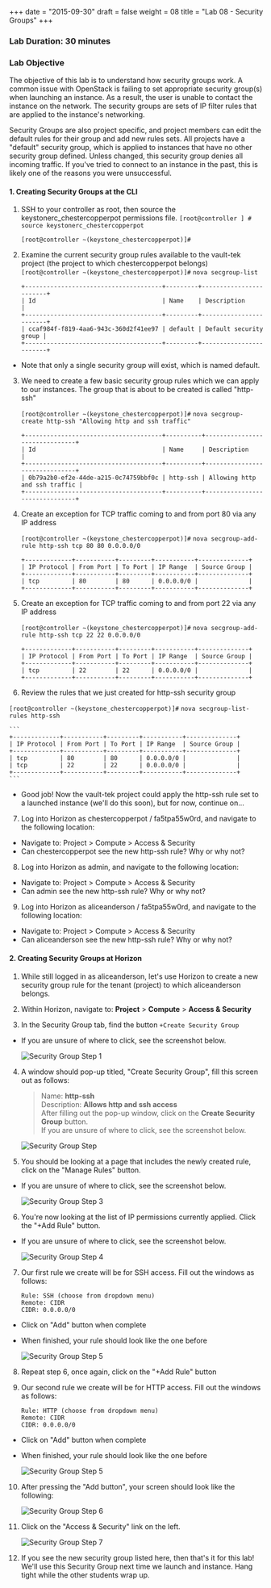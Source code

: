 +++
date = "2015-09-30"
draft = false
weight = 08
title = "Lab 08 - Security Groups"
+++

### Lab Duration: 30 minutes

### Lab Objective

The objective of this lab is to understand how security groups work. A common issue with OpenStack is failing to set appropriate security group(s) when launching an instance. As a result, the user is unable to contact the instance on the network. The security groups are sets of IP filter rules that are applied to the instance's networking.

Security Groups are also project specific, and project members can edit the default rules for their group and add new rules sets. All projects have a "default" security group, which is applied to instances that have no other security group defined. Unless changed, this security group denies all incoming traffic. If you've tried to connect to an instance in the past, this is likely one of the reasons you were unsuccessful.

#### 1. Creating Security Groups at the CLI

1. SSH to your controller as root, then source the keystonerc_chestercopperpot permissions file. 
    `[root@controller ] #` `source keystonerc_chestercopperpot`
    ```
    [root@controller ~(keystone_chestercopperpot)]#
    ```
2. Examine the current security group rules available to the vault-tek project (the project to which chestercopperpot belongs)
    `[root@controller ~(keystone_chestercopperpot)]#`  `nova secgroup-list`
    ```
    +--------------------------------------+---------+------------------------+
    | Id                                   | Name    | Description            |
    +--------------------------------------+---------+------------------------+
    | ccaf984f-f819-4aa6-943c-360d2f41ee97 | default | Default security group |
    +--------------------------------------+---------+------------------------+
    ```
 * Note that only a single security group will exist, which is named default.

3. We need to create a few basic security group rules which we can apply to our instances. The group that is about to be created is called "http-ssh"
    
    `[root@controller ~(keystone_chestercopperpot)]#` `nova secgroup-create http-ssh "Allowing http and ssh traffic"`


    ```
    +--------------------------------------+----------+-------------------------------+
    | Id                                   | Name     | Description                   |
    +--------------------------------------+----------+-------------------------------+
    | 0b79a2b0-ef2e-44de-a215-0c74759bbf0c | http-ssh | Allowing http and ssh traffic |
    +--------------------------------------+----------+-------------------------------+
    ```
	
4. Create an exception for TCP traffic coming to and from port 80 via any IP address

    `[root@controller ~(keystone_chestercopperpot)]#` `nova secgroup-add-rule http-ssh tcp 80 80 0.0.0.0/0`

    ```
    +-------------+-----------+---------+-----------+--------------+
    | IP Protocol | From Port | To Port | IP Range  | Source Group |
    +-------------+-----------+---------+-----------+--------------+
    | tcp         | 80        | 80      | 0.0.0.0/0 |              |
    +-------------+-----------+---------+-----------+--------------+
    ```

5. Create an exception for TCP traffic coming to and from port 22 via any IP address

    `[root@controller ~(keystone_chestercopperpot)]#` `nova secgroup-add-rule http-ssh tcp 22 22 0.0.0.0/0`

    ```
    +-------------+-----------+---------+-----------+--------------+
    | IP Protocol | From Port | To Port | IP Range  | Source Group |
    +-------------+-----------+---------+-----------+--------------+
    | tcp         | 22        | 22      | 0.0.0.0/0 |              |
    +-------------+-----------+---------+-----------+--------------+
    ```
	
6. Review the rules that we just created for http-ssh security group

  `[root@controller ~(keystone_chestercopperpot)]#` `nova secgroup-list-rules http-ssh`

    ```
    +-------------+-----------+---------+-----------+--------------+
    | IP Protocol | From Port | To Port | IP Range  | Source Group |
    +-------------+-----------+---------+-----------+--------------+
    | tcp         | 80        | 80      | 0.0.0.0/0 |              |
    | tcp         | 22        | 22      | 0.0.0.0/0 |              |
    +-------------+-----------+---------+-----------+--------------+
    ```

 * Good job! Now the vault-tek project could apply the http-ssh rule set to a launched instance (we'll do this soon), but for now, continue on...
 
7. Log into Horizon as chestercopperpot / fa5tpa55w0rd, and navigate to the following location:

 * Navigate to: Project > Compute > Access & Security
 * Can chestercopperpot see the new http-ssh rule? Why or why not?
 
8. Log into Horizon as admin, and navigate to the following location:

 * Navigate to: Project > Compute > Access & Security
 * Can admin see the new http-ssh rule? Why or why not?

9. Log into Horizon as aliceanderson / fa5tpa55w0rd, and navigate to the following location:

 * Navigate to: Project > Compute > Access & Security
 * Can aliceanderson see the new http-ssh rule? Why or why not?
 
#### 2. Creating Security Groups at Horizon 

1. While still logged in as aliceanderson, let's use Horizon to create a new security group rule for the tenant (project) to which aliceanderson belongs.

2. Within Horizon, navigate to: **Project** > **Compute** > **Access & Security**

3. In the Security Group tab, find the button `+Create Security Group`

 * If you are unsure of where to click, see the screenshot below.

    ![Security Group Step 1](https://i.imgur.com/z5OR9Nv.jpg)
	
4. A window should pop-up titled, "Create Security Group", fill this screen out as follows:

    >Name: **http-ssh**  
     Description: **Allows http and ssh access**  
     After filling out the pop-up window, click on the **Create Security Group** button.  
     If you are unsure of where to click, see the screenshot below.  

    ![Security Group Step](https://i.imgur.com/5TS0w7t.png?1)
	
5. You should be looking at a page that includes the newly created rule, click on the "Manage Rules" button.

 * If you are unsure of where to click, see the screenshot below.

	![Security Group Step 3](https://i.imgur.com/lJis3aP.jpg)

6. You're now looking at the list of IP permissions currently applied. Click the "+Add Rule" button.

 * If you are unsure of where to click, see the screenshot below.

	![Security Group Step 4](https://i.imgur.com/DoCUTsH.jpg)

7. Our first rule we create will be for SSH access. Fill out the windows as follows:

    ```
    Rule: SSH (choose from dropdown menu)
    Remote: CIDR
    CIDR: 0.0.0.0/0
    ```

 * Click on "Add" button when complete
 
 * When finished, your rule should look like the one before

	![Security Group Step 5](https://i.imgur.com/Ao948Ee.jpg)

8. Repeat step 6, once again, click on the "+Add Rule" button

9. Our second rule we create will be for HTTP access. Fill out the windows as follows:

    ```
    Rule: HTTP (choose from dropdown menu)
    Remote: CIDR
    CIDR: 0.0.0.0/0
    ```

 * Click on "Add" button when complete
 
 * When finished, your rule should look like the one before

	![Security Group Step 5](https://i.imgur.com/AIElVjO.jpg)

10. After pressing the "Add button", your screen should look like the following:

	![Security Group Step 6](https://i.imgur.com/jOY0bDT.jpg)

11. Click on the "Access & Security" link on the left.

	![Security Group Step 7](https://i.imgur.com/I8cWJKj.png)

12. If you see the new security group listed here, then that's it for this lab! We'll use this Security Group next time we launch and instance. Hang tight while the other students wrap up.
